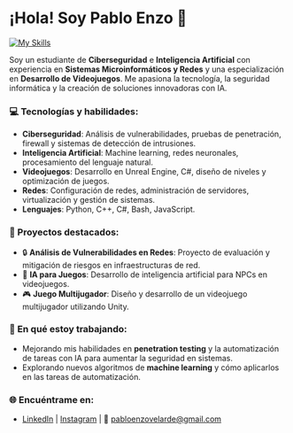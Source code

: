 # ¡Hola! Soy Pablo Enzo 👋

[![My Skills](https://skillicons.dev/icons?i=linux,kali,py,bots)](https://skillicons.dev)

Soy un estudiante de **Ciberseguridad** e **Inteligencia Artificial** con experiencia en **Sistemas Microinformáticos y Redes** y una especialización en **Desarrollo de Videojuegos**. Me apasiona la tecnología, la seguridad informática y la creación de soluciones innovadoras con IA.

### 💻 Tecnologías y habilidades:
- **Ciberseguridad**: Análisis de vulnerabilidades, pruebas de penetración, firewall y sistemas de detección de intrusiones.
- **Inteligencia Artificial**: Machine learning, redes neuronales, procesamiento del lenguaje natural.
- **Videojuegos**: Desarrollo en Unreal Engine, C#, diseño de niveles y optimización de juegos.
- **Redes**: Configuración de redes, administración de servidores, virtualización y gestión de sistemas.
- **Lenguajes**: Python, C++, C#, Bash, JavaScript.

### 🚀 Proyectos destacados:
- 🔒 **Análisis de Vulnerabilidades en Redes**: Proyecto de evaluación y mitigación de riesgos en infraestructuras de red.
- 🤖 **IA para Juegos**: Desarrollo de inteligencia artificial para NPCs en videojuegos.
- 🎮 **Juego Multijugador**: Diseño y desarrollo de un videojuego multijugador utilizando Unity.

### 🎯 En qué estoy trabajando:
- Mejorando mis habilidades en **penetration testing** y la automatización de tareas con IA para aumentar la seguridad en sistemas.
- Explorando nuevos algoritmos de **machine learning** y cómo aplicarlos en las tareas de automatización.

### 🌐 Encuéntrame en:
- [LinkedIn](https://www.linkedin.com) | [Instagram](https://www.instagram.com) | 📧 pabloenzovelarde@gmail.com
